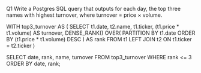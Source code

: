 Q1 Write a Postgres SQL query that outputs for each day, the top three names with highest
turnover, where turnover = price × volume.

WITH top3_turnover AS (
    SELECT 
        t1.date,
        t2.name,
        t1.ticker,
        (t1.price * t1.volume) AS turnover,
        DENSE_RANK() OVER(
            PARTITION BY t1.date 
            ORDER BY (t1.price * t1.volume) DESC
        ) AS rank 
    FROM t1
    LEFT JOIN t2 
    ON t1.ticker = t2.ticker
)

SELECT date, rank, name, turnover
FROM top3_turnover 
WHERE rank <= 3
ORDER BY date, rank;
